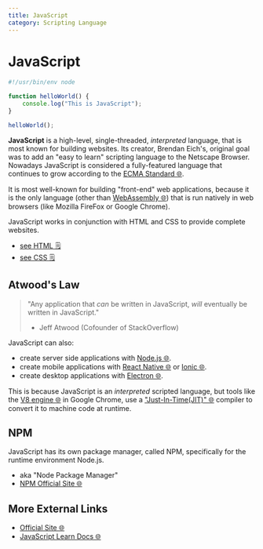 ```yaml
---
title: JavaScript
category: Scripting Language
---
```


# JavaScript
```javascript 
#!/usr/bin/env node

function helloWorld() {
    console.log("This is JavaScript");
}

helloWorld();
```
**JavaScript** is a high-level, single-threaded, *interpreted* language, that is 
most known for building websites. Its creator, Brendan Eich's, original goal was 
to add an "easy to learn" scripting language to the Netscape Browser. Nowadays 
JavaScript is considered a fully-featured language that continues to grow 
according to the [ECMA Standard 🌐](https://www.ecma-international.org/publications-and-standards/standards/ecma-262/).

It is most well-known for building "front-end" web applications, because it is 
the only language (other than [WebAssembly 🌐](https://webassembly.org/)) that is 
run natively in web browsers (like Mozilla FireFox or Google Chrome).

JavaScript works in conjunction with HTML and CSS to provide complete websites.
- [see HTML 🗒️](/on/html)
- [see CSS 🗒️](/on/css)

## Atwood's Law
> "Any application that *can* be written in JavaScript, *will* eventually be 
written in JavaScript."
> - Jeff Atwood (Cofounder of StackOverflow)

JavaScript can also:
- create server side applications with [Node.js 🌐](https://nodejs.org/en/).
- create mobile applications with [React Native 🌐](https://reactnative.dev/) or 
[Ionic 🌐](https://ionicframework.com/).
- create desktop applications with [Electron 🌐](https://www.electronjs.org/).

This is because JavaScript is an *interpreted* scripted language, but tools like 
the [V8 engine 🌐](https://v8.dev/) in Google Chrome, use a 
["Just-In-Time(JIT)" 🌐](https://en.wikipedia.org/wiki/Just-in-time_compilation) 
compiler to convert it to machine code at runtime.

## NPM
JavaScript has its own package manager, called NPM, specifically for the runtime 
environment Node.js.
- aka "Node Package Manager"
- [NPM Official Site 🌐](https://www.npmjs.com/)

## More External Links
- [Official Site 🌐](https://www.javascript.com/)
- [JavaScript Learn Docs 🌐](https://www.javascript.com/learn)
